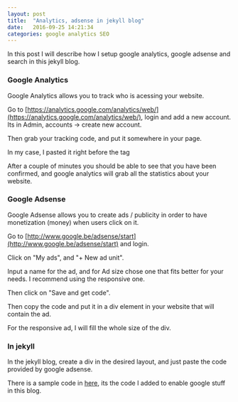 ```yaml
---
layout: post
title:  "Analytics, adsense in jekyll blog"
date:   2016-09-25 14:21:34
categories: google analytics SEO
---
```


In this post I will describe how I setup google analytics, google adsense and search in this jekyll blog.


### Google Analytics

Google Analytics allows you to track who is acessing your website.

Go to [https://analytics.google.com/analytics/web/](https://analytics.google.com/analytics/web/), login and add a new account. Its in Admin, accounts -> create new account.

Then grab your tracking code, and put it somewhere in your page.

In my case, I pasted it right before the </body> tag

After a couple of minutes you should be able to see that you have been confirmed, and google analytics will grab all the statistics about your website.


### Google Adsense

Google Adsense allows you to create ads / publicity in order to have monetization (money) when users click on it.

Go to [http://www.google.be/adsense/start](http://www.google.be/adsense/start) and login.

Click on "My ads", and "+ New ad unit".

Input a name for the ad, and for Ad size chose one that fits better for your needs. I recommend using the responsive one.

Then click on "Save and get code".

Then copy the code and put it in a div element in your website that will contain the ad.

For the responsive ad, I will fill the whole size of the div.

### In jekyll

In the jekyll blog, create a div in the desired layout, and just paste the code provided by google adsense.

There is a sample code in [here](https://github.com/mussatto/mussatto.github.io/blob/master/_layouts/default.html), its the code I added to enable google stuff in this blog.
